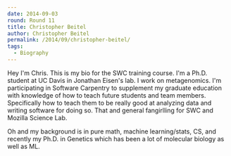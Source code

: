 ```yaml
---
date: 2014-09-03
round: Round 11
title: Christopher Beitel
author: Christopher Beitel
permalink: /2014/09/christopher-beitel/
tags:
  - Biography
---
```

Hey I'm Chris. This is my bio for the SWC training course. I'm a Ph.D. student at UC Davis in Jonathan Eisen's lab. I work on metagenomics. I'm participating in Software Carpentry to supplement my graduate education with knowledge of how to teach future students and team members. Specifically how to teach them to be really good at analyzing data and writing software for doing so. That and general fangirlling for SWC and Mozilla Science Lab.

Oh and my background is in pure math, machine learning/stats, CS, and recently my Ph.D. in Genetics which has been a lot of molecular biology as well as ML.
